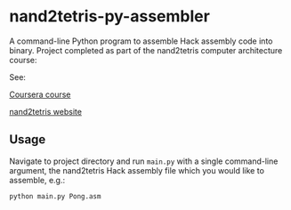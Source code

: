 # nand2tetris-py-assembler
A command-line Python program to assemble Hack assembly code into binary.
Project completed as part of the nand2tetris computer architecture course:
<p>See:</p>
<p><a href="https://www.coursera.org/learn/build-a-computer">Coursera course</a></p>
<p><a href="https://www.nand2tetris.org/">nand2tetris website</a><p>

## Usage
Navigate to project directory and run ```main.py``` with a single command-line argument,
the nand2tetris Hack assembly file which you would like to assemble, e.g.:
```
python main.py Pong.asm
```
